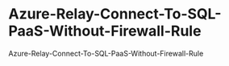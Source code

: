 # Azure-Relay-Connect-To-SQL-PaaS-Without-Firewall-Rule
Azure-Relay-Connect-To-SQL-PaaS-Without-Firewall-Rule
